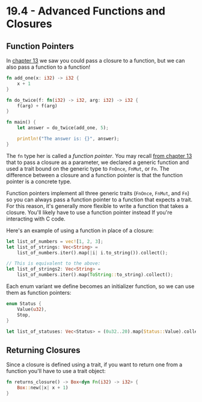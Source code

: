 # 19.4 - Advanced Functions and Closures

## Function Pointers

In [chapter 13][chap13] we saw you could pass a closure to a function, but we can also pass a function to a function!

```rust
fn add_one(x: i32) -> i32 {
    x + 1
}

fn do_twice(f: fn(i32) -> i32, arg: i32) -> i32 {
    f(arg) + f(arg)
}

fn main() {
    let answer = do_twice(add_one, 5);

    println!("The answer is: {}", answer);
}
```

The `fn` type her is called a _function pointer_. You may recall [from chapter 13][chap13] that to pass a closure as a parameter, we declared a generic function and used a trait bound on the generic type to `FnOnce`, `FnMut`, or `Fn`. The difference between a closure and a function pointer is that the function pointer is a concrete type.

Function pointers implement all three generic traits (`FnOnce`, `FnMut`, and `Fn`) so you can always pass a function pointer to a function that expects a trait. For this reason, it's generally more flexible to write a function that takes a closure. You'll likely have to use a function pointer instead If you're interacting with C code.

Here's an example of using a function in place of a closure:

```rust
let list_of_numbers = vec![1, 2, 3];
let list_of_strings: Vec<String> =
    list_of_numbers.iter().map(|i| i.to_string()).collect();

// This is equivalent to the above:
let list_of_strings2: Vec<String> =
    list_of_numbers.iter().map(ToString::to_string).collect();
```

Each enum variant we define becomes an initializer function, so we can use them as function pointers:

```rust
enum Status {
    Value(u32),
    Stop,
}

let list_of_statuses: Vec<Status> = (0u32..20).map(Status::Value).collect();
```

## Returning Closures

Since a closure is defined using a trait, if you want to return one from a function you'll have to use a trait object:

```rust
fn returns_closure() -> Box<dyn Fn(i32) -> i32> {
    Box::new(|x| x + 1)
}
```

[chap13]: ../ch13-functional-language-features.md "Chapter 13: Functional Language Features: Iterators and Closures"
